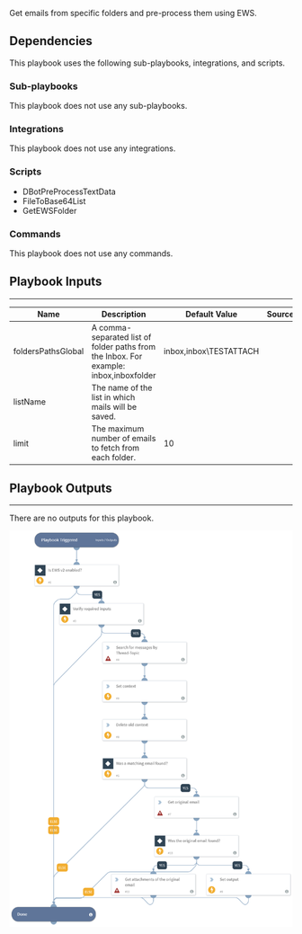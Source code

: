 Get emails from specific folders and pre-process them using EWS. 

## Dependencies
This playbook uses the following sub-playbooks, integrations, and scripts.

### Sub-playbooks
This playbook does not use any sub-playbooks.

### Integrations
This playbook does not use any integrations.

### Scripts
* DBotPreProcessTextData
* FileToBase64List
* GetEWSFolder

### Commands
This playbook does not use any commands.

## Playbook Inputs
---

| **Name** | **Description** | **Default Value** | **Source** | **Required** |
| --- | --- | --- | --- | --- |
| foldersPathsGlobal | A comma-separated list of folder paths from the Inbox. For example: inbox,inboxfolder | inbox,inbox\TESTATTACH |  | Required |
| listName | The name of the list in which mails will be saved. |  |  | Required |
| limit | The maximum number of emails to fetch from each folder. | 10 |  | Optional |

## Playbook Outputs
---
There are no outputs for this playbook.

![Get_Original_Email_EWS](https://github.com/ElazarK/content-docs/blob/master/images/playbooks/Get_Original_Email_EWS.png)
